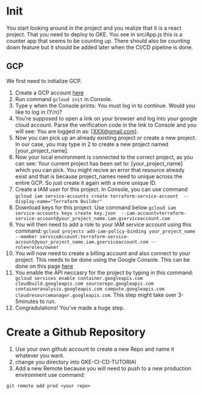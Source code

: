 # Init
You start looking around in the project and you realize that it is a react project. That you need to deploy to GKE. You see in src/App.js this is a counter app that seems to be counting up. There should also be counting down feature but it should be added later when the CI/CD pipeline is done.
## GCP

We first need to initialize GCP.

1. Create a GCP account [here](https://cloud.google.com/free)
2. Run command ```gcloud init``` in Console.
3. Type y when the Console prints: You must log in to continue. Would you like to log in (Y/n)? 
4. You’re supposed to open a link on your browser and log into your google cloud account. Parse the verification code in the link to Console and you will see: You are logged in as: [XXX@gmail.com].
5. Now you can pick up an already existing project or create a new project. In our case, you may type in 2 to create a new project named [your_project_name].
6. Now your local environment is connected to the correct project, as you can see: Your current project has been set to: [your_project_name] which you can pick. You might recive an error that resource already exist and that is because project_names need to unique across the entire GCP. So just create it again with a more unique ID.
7. Create a IAM user for this project. In Console, you can use command 
``` gcloud iam service-accounts create terraform-service-account  --display-name="Terraform Builder" ```
8. Download keys for this project. Use command below 
``` gcloud iam service-accounts keys create key.json  --iam-account=terraform-service-account@your_project_name.iam.gserviceaccount.com ```
9. You will then need to add a role to your IAM service account using this command:
`gcloud projects add-iam-policy-binding your_project_name --member serviceAccount:terraform-service-account@your_project_name.iam.gserviceaccount.com --role=roles/owner`
10. You will now need to create a billing account and also connect to your project. This needs to be done using the Google Console. This can be done on this page
[here](https://console.cloud.google.com/home/dashboard?project=kubernetes-cicd-react) 
11. You enable the API neccasry for the project by typing in this command:
``` gcloud services enable container.googleapis.com cloudbuild.googleapis.com sourcerepo.googleapis.com containeranalysis.googleapis.com compute.googleapis.com cloudresourcemanager.googleapis.com```. This step might take over 3-5minutes to run.
12. Congradulations! You’ve made a huge step.


# Create a Github Repository

1. Use your own github account to create a new Repo and name it whatever you want.
2. change you directory into GKE-CI-CD-TUTORIAl
3. Add a new Remote because you will need to push to a new production environment use command:

```
git remote add prod <your repo>

```


